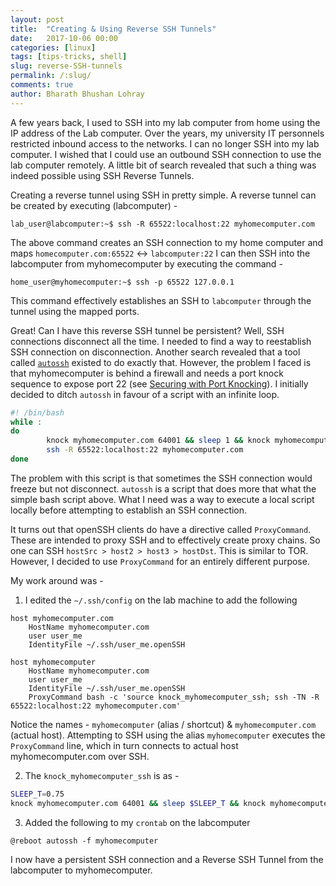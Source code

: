```yaml
---
layout: post
title:  "Creating & Using Reverse SSH Tunnels"
date:   2017-10-06 00:00
categories: [linux]
tags: [tips-tricks, shell]
slug: reverse-SSH-tunnels
permalink: /:slug/
comments: true
author: Bharath Bhushan Lohray
---
```


A few years back, I used to SSH into my lab computer from home using the IP address of the Lab computer. Over the years, my university IT personnels restricted inbound access to the networks. I can no longer SSH into my lab computer. I wished that I could use an outbound SSH connection to use the lab computer remotely. A little bit of search revealed that such a thing was indeed possible using SSH Reverse Tunnels.

Creating a reverse tunnel using SSH in pretty simple. A reverse tunnel can be created by executing (labcomputer) -

```
lab_user@labcomputer:~$ ssh -R 65522:localhost:22 myhomecomputer.com
```

The above command creates an SSH connection to my home computer and maps `homecomputer.com:65522` <-> `labcomputer:22` I can then SSH into the labcomputer from myhomecomputer by executing the command -

```
home_user@myhomecomputer:~$ ssh -p 65522 127.0.0.1
```

This command effectively establishes an SSH to `labcomputer` through the tunnel using the mapped ports.

Great! Can I have this reverse SSH tunnel be persistent? Well, SSH connections disconnect all the time. I needed to find a way to reestablish SSH connection on disconnection. Another search revealed that a tool called [`autossh`](http://www.harding.motd.ca/autossh/) existed to do exactly that. However, the problem I faced is that myhomecomputer is behind a firewall and needs a port knock sequence to expose port 22 (see [Securing with Port Knocking](https://bharath.lohray.com/weblog/securing-with-port-knocking/)). I initially decided to ditch `autossh` in favour of a script with an infinite loop.

```bash
#! /bin/bash
while :
do
        knock myhomecomputer.com 64001 && sleep 1 && knock myhomecomputer.com 64002 && sleep 1 && knock myhomecomputer.com 64003 && sleep 1 && knock myhomecomputer.com 64004
        ssh -R 65522:localhost:22 myhomecomputer.com
done
```

The problem with this script is that sometimes the SSH connection would freeze but not disconnect. `autossh` is a script that does more that what the simple bash script above. What I need was a way to execute a local script locally before attempting to establish an SSH connection.

It turns out that openSSH clients do have a directive called `ProxyCommand`. These are intended to proxy SSH and to effectively create proxy chains. So one can SSH `hostSrc > host2 > host3 > hostDst`. This is similar to TOR. However, I decided to use `ProxyCommand` for an entirely different purpose.

My work around was -

1. I edited the `~/.ssh/config` on the lab machine to add the following

```
host myhomecomputer.com
    HostName myhomecomputer.com
    user user_me
    IdentityFile ~/.ssh/user_me.openSSH

host myhomecomputer
    HostName myhomecomputer.com
    user user_me
    IdentityFile ~/.ssh/user_me.openSSH
    ProxyCommand bash -c 'source knock_myhomecomputer_ssh; ssh -TN -R 65522:localhost:22 myhomecomputer.com'
```

Notice the names - `myhomecomputer` (alias / shortcut)  & `myhomecomputer.com` (actual host). Attempting to SSH using the alias `myhomecomputer` executes the `ProxyCommand` line, which in turn connects to actual host myhomecomputer.com over SSH.

2. The `knock_myhomecomputer_ssh` is as -

```bash
SLEEP_T=0.75
knock myhomecomputer.com 64001 && sleep $SLEEP_T && knock myhomecomputer.com 64002 && sleep $SLEEP_T && knock myhomecomputer.com 64003 && sleep $SLEEP_T && knock myhomecomputer.com 64004
```

3. Added the following to my `crontab` on the labcomputer

```
@reboot autossh -f myhomecomputer
```

I now have a persistent SSH connection and a Reverse SSH Tunnel from the labcomputer to myhomecomputer.
